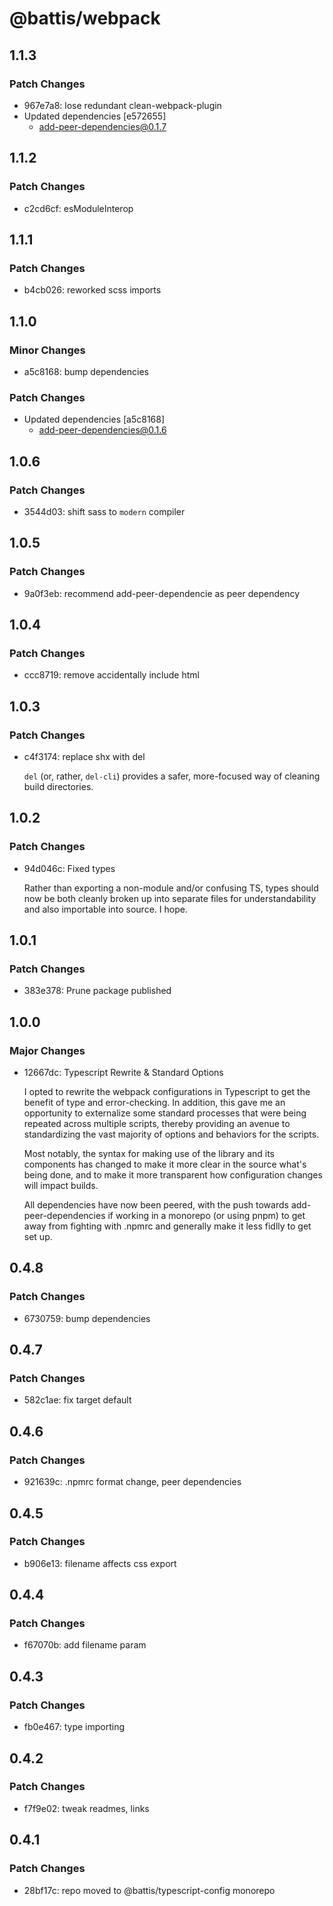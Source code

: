 # @battis/webpack

## 1.1.3

### Patch Changes

- 967e7a8: lose redundant clean-webpack-plugin
- Updated dependencies [e572655]
  - add-peer-dependencies@0.1.7

## 1.1.2

### Patch Changes

- c2cd6cf: esModuleInterop

## 1.1.1

### Patch Changes

- b4cb026: reworked scss imports

## 1.1.0

### Minor Changes

- a5c8168: bump dependencies

### Patch Changes

- Updated dependencies [a5c8168]
  - add-peer-dependencies@0.1.6

## 1.0.6

### Patch Changes

- 3544d03: shift sass to `modern` compiler

## 1.0.5

### Patch Changes

- 9a0f3eb: recommend add-peer-dependencie as peer dependency

## 1.0.4

### Patch Changes

- ccc8719: remove accidentally include html

## 1.0.3

### Patch Changes

- c4f3174: replace shx with del

  `del` (or, rather, `del-cli`) provides a safer, more-focused way of cleaning build directories.

## 1.0.2

### Patch Changes

- 94d046c: Fixed types

  Rather than exporting a non-module and/or confusing TS, types should now be both cleanly broken up into separate files for understandability and also importable into source. I hope.

## 1.0.1

### Patch Changes

- 383e378: Prune package published

## 1.0.0

### Major Changes

- 12667dc: Typescript Rewrite & Standard Options

  I opted to rewrite the webpack configurations in Typescript to get the benefit of type and error-checking. In addition, this gave me an opportunity to externalize some standard processes that were being repeated across multiple scripts, thereby providing an avenue to standardizing the vast majority of options and behaviors for the scripts.

  Most notably, the syntax for making use of the library and its components has changed to make it more clear in the source what's being done, and to make it more transparent how configuration changes will impact builds.

  All dependencies have now been peered, with the push towards add-peer-dependencies if working in a monorepo (or using pnpm) to get away from fighting with .npmrc and generally make it less fidlly to get set up.

## 0.4.8

### Patch Changes

- 6730759: bump dependencies

## 0.4.7

### Patch Changes

- 582c1ae: fix target default

## 0.4.6

### Patch Changes

- 921639c: .npmrc format change, peer dependencies

## 0.4.5

### Patch Changes

- b906e13: filename affects css export

## 0.4.4

### Patch Changes

- f67070b: add filename param

## 0.4.3

### Patch Changes

- fb0e467: type importing

## 0.4.2

### Patch Changes

- f7f9e02: tweak readmes, links

## 0.4.1

### Patch Changes

- 28bf17c: repo moved to @battis/typescript-config monorepo
